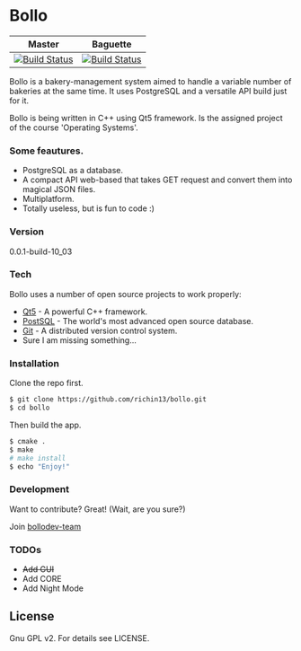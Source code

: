 # Bollo

Master | Baguette
-------|---------
[![Build Status](https://magnum.travis-ci.com/richin13/bollo.svg?token=p369YzepyGqbGJ8VGohq&branch=master)](https://magnum.travis-ci.com/richin13/bollo) | [![Build Status](https://magnum.travis-ci.com/richin13/bollo.svg?token=p369YzepyGqbGJ8VGohq&branch=baguette)](https://magnum.travis-ci.com/richin13/bollo)

Bollo is a bakery-management system aimed to handle a variable number of bakeries at the same time. It uses PostgreSQL and a versatile API build just for it.

Bollo is being written in C++ using Qt5 framework. Is the assigned project of the course 'Operating Systems'.
### Some feautures.
 - PostgreSQL as a database.
 - A compact API web-based that takes GET request and convert them into magical JSON files.
 - Multiplatform.
 - Totally useless, but is fun to code :)

### Version
0.0.1-build-10_03

### Tech

Bollo uses a number of open source projects to work properly:

* [Qt5](https://www.qt.io) - A powerful C++ framework.
* [PostSQL](http://www.postgresql.org/) - The world's most advanced open source database.
* [Git](https://git-scm.com/) - A distributed version control system.
* Sure I am missing something...

### Installation

Clone the repo first.

```sh
$ git clone https://github.com/richin13/bollo.git
$ cd bollo
```
Then build the app. 
```sh
$ cmake .
$ make
# make install
$ echo "Enjoy!"
```

### Development

Want to contribute? Great! (Wait, are you sure?)

Join [bollodev-team](https://bollodev.slack.com/)

### TODOs

 - ~~Add GUI~~
 - Add CORE
 - Add Night Mode

License
----

Gnu GPL v2.
For details see LICENSE.
